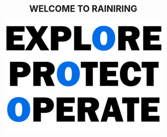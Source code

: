 <h1 align="center">
WELCOME TO RAINIRING
</h1>

![rainiring](https://github.com/justlorain/justlorain/blob/main/images/rainiring-profile.png)